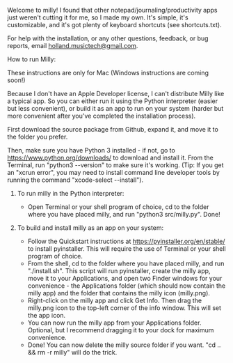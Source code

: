 Welcome to milly! I found that other notepad/journaling/productivity apps just weren't cutting it for me, so I made my own. It's simple, it's customizable, and it's got plenty of keyboard shortcuts (see shortcuts.txt).

For help with the installation, or any other questions, feedback, or bug reports, email holland.musictech@gmail.com.



How to run Milly:

These instructions are only for Mac (Windows instructions are coming soon!)

Because I don't have an Apple Developer license, I can't distribute Milly like a typical app. So you can either run it using the Python interpreter (easier but less convenient), or build it as an app to run on your system (harder but more convenient after you've completed the installation process).

First download the source package from Github, expand it, and move it to the folder you prefer. 

Then, make sure you have Python 3 installed - if not, go to https://www.python.org/downloads/ to download and install it. From the Terminal, run "python3 --version" to make sure it's working. 
    (Tip: If you get an "xcrun error", you may need to install command line developer tools by running the command "xcode-select --install").

1. To run milly in the Python interpreter:
    - Open Terminal or your shell program of choice, cd to the folder where you have placed milly, and run "python3 src/milly.py". Done!

2. To build and install milly as an app on your system:
    - Follow the Quickstart instructions at https://pyinstaller.org/en/stable/ to install pyinstaller. This will require the use of Terminal or your shell program of choice.
    - From the shell, cd to the folder where you have placed milly, and run "./install.sh". This script will run pyinstaller, create the milly app, move it to your Applications, and open two Finder windows for your convenience - the Applications folder (which should now contain the milly app) and the folder that contains the milly icon (milly.png).
    - Right-click on the milly app and click Get Info. Then drag the milly.png icon to the top-left corner of the info window. This will set the app icon.
    - You can now run the milly app from your Applications folder. Optional, but I recommend dragging it to your dock for maximum convenience.
    - Done! You can now delete the milly source folder if you want. "cd .. && rm -r milly" will do the trick.